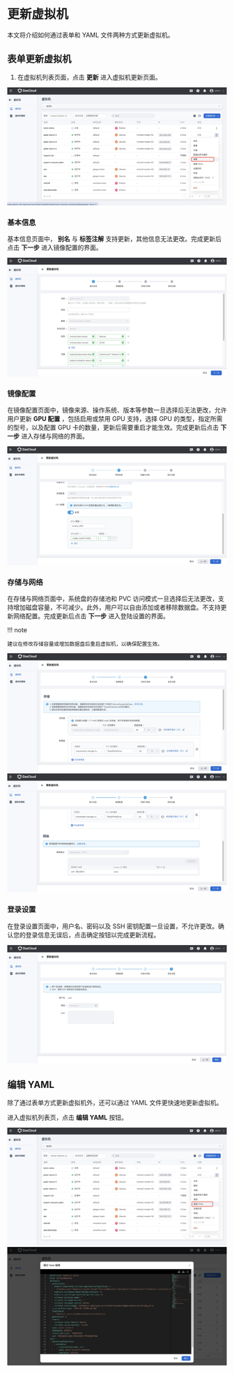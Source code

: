 # 更新虚拟机

本文将介绍如何通过表单和 YAML 文件两种方式更新虚拟机。

## 表单更新虚拟机

1. 在虚拟机列表页面，点击 __更新__ 进入虚拟机更新页面。

![更新](../images/edit01.png)

### 基本信息

基本信息页面中， __别名__ 与 __标签注解__ 支持更新，其他信息无法更改。完成更新后点击 __下一步__ 进入镜像配置的界面。

![更新基本信息](../images/edit02.png)

### 镜像配置

在镜像配置页面中，镜像来源、操作系统、版本等参数一旦选择后无法更改，允许用户更新 __GPU 配置__ ，包括启用或禁用 GPU 支持，选择 GPU 的类型，指定所需的型号，以及配置 GPU 卡的数量，更新后需要重启才能生效。完成更新后点击 __下一步__ 进入存储与网络的界面。

![更新镜像配置](../images/edit03.png)

### 存储与网络

在存储与网络页面中，系统盘的存储池和 PVC 访问模式一旦选择后无法更改，支持增加磁盘容量，不可减少。此外，用户可以自由添加或者移除数据盘。不支持更新网络配置。完成更新后点击 __下一步__ 进入登陆设置的界面。

!!! note

    建议在修改存储容量或增加数据盘后重启虚拟机，以确保配置生效。

![存储](../images/edit04.png)
![网络](../images/edit05.png)

### 登录设置

在登录设置页面中，用户名、密码以及 SSH 密钥配置一旦设置，不允许更改。确认您的登录信息无误后，点击确定按钮以完成更新流程。

![登陆配置](../images/edit06.png)

## 编辑 YAML

除了通过表单方式更新虚拟机外，还可以通过 YAML 文件更快速地更新虚拟机。

进入虚拟机列表页，点击 __编辑 YAML__ 按钮。

![yaml 编辑](../images/edit07.png)
![编辑 yaml](../images/edit08.png)